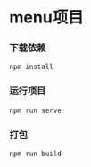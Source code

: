 # menu项目


### 下载依赖
```
npm install
```

### 运行项目

```
npm run serve
```

### 打包

```
npm run build
```

